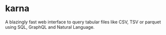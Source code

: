 # karna
A blazingly fast web interface to query tabular files like CSV, TSV or parquet using SQL, GraphQL and Natural Language. 
